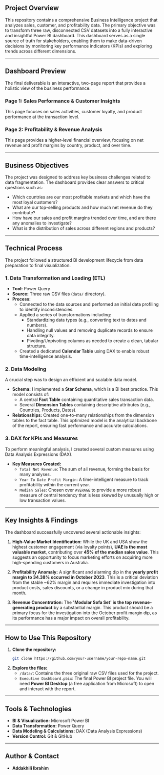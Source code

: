 ## Project Overview

This repository contains a comprehensive Business Intelligence project that analyzes sales, customer, and profitability data. The primary objective was to transform three raw, disconnected CSV datasets into a fully interactive and insightful Power BI dashboard. This dashboard serves as a single source of truth for stakeholders, enabling them to make data-driven decisions by monitoring key performance indicators (KPIs) and exploring trends across different dimensions.

---

## Dashboard Preview

The final deliverable is an interactive, two-page report that provides a holistic view of the business performance.

### Page 1: Sales Performance & Customer Insights
This page focuses on sales activities, customer loyalty, and product performance at the transaction level.

### Page 2: Profitability & Revenue Analysis
This page provides a higher-level financial overview, focusing on net revenue and profit margins by country, product, and over time.

---

## Business Objectives

The project was designed to address key business challenges related to data fragmentation. The dashboard provides clear answers to critical questions such as:

-   Which countries are our most profitable markets and which have the most loyal customers?
-   What are our top-selling products and how much net revenue do they contribute?
-   How have our sales and profit margins trended over time, and are there any anomalies to investigate?
-   What is the distribution of sales across different regions and products?

---

## Technical Process

The project followed a structured BI development lifecycle from data preparation to final visualization.

### 1. Data Transformation and Loading (ETL)

-   **Tool:** Power Query
-   **Source:** Three raw CSV files (`data/` directory).
-   **Process:**
    -   Connected to the data sources and performed an initial data profiling to identify inconsistencies.
    -   Applied a series of transformations including:
        -   Standardizing data types (e.g., converting text to dates and numbers).
        -   Handling null values and removing duplicate records to ensure data integrity.
        -   Pivoting/Unpivoting columns as needed to create a clean, tabular structure.
    -   Created a dedicated **Calendar Table** using DAX to enable robust time-intelligence analysis.

### 2. Data Modeling

A crucial step was to design an efficient and scalable data model.

-   **Schema:** I implemented a **Star Schema**, which is a BI best practice. This model consists of:
    -   A central **Fact Table** containing quantitative sales transaction data.
    -   Several **Dimension Tables** containing descriptive attributes (e.g., Countries, Products, Dates).
-   **Relationships:** Created one-to-many relationships from the dimension tables to the fact table. This optimized model is the analytical backbone of the report, ensuring fast performance and accurate calculations.

### 3. DAX for KPIs and Measures

To perform meaningful analysis, I created several custom measures using Data Analysis Expressions (DAX).

-   **Key Measures Created:**
    -   `Total Net Revenue`: The sum of all revenue, forming the basis for many analyses.
    -   `Year To Date Profit Margin`: A time-intelligent measure to track profitability within the current year.
    -   `Median Sales`: Chosen over `AVERAGE` to provide a more robust measure of central tendency that is less skewed by unusually high or low transaction values.

---

## Key Insights & Findings

The dashboard successfully uncovered several actionable insights:

1.  **High-Value Market Identification:** While the UK and USA show the highest customer engagement (via loyalty points), **UAE is the most valuable market**, contributing over **45% of the median sales value**. This suggests an opportunity to focus marketing efforts on acquiring more high-spending customers in Australia.

2.  **Profitability Anomaly:** A significant and alarming dip in the **yearly profit margin to 34.38% occurred in October 2023**. This is a critical deviation from the stable ~62% margin and requires immediate investigation into product costs, sales discounts, or a change in product mix during that month.

3.  **Revenue Concentration:** The **'Modular Sofa Set' is the top revenue-generating product** by a substantial margin. This product should be a primary focus for the investigation into the October profit margin dip, as its performance has a major impact on overall profitability.

---

## How to Use This Repository

1.  **Clone the repository:**
    ```bash
    git clone https://github.com/your-username/your-repo-name.git
    ```
2.  **Explore the files:**
    -   `/data/`: Contains the three original raw CSV files used for the project.
    -   `Executive Dashboard.pbix`: The final Power BI project file. You will need **Power BI Desktop** (a free application from Microsoft) to open and interact with the report.

---

## Tools & Technologies

-   **BI & Visualization:** Microsoft Power BI
-   **Data Transformation:** Power Query
-   **Data Modeling & Calculations:** DAX (Data Analysis Expressions)
-   **Version Control:** Git & GitHub

---

## Author & Contact

-   **Addakhili Ibrahim**
